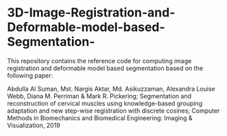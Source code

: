 # 3D-Image-Registration-and-Deformable-model-based-Segmentation-


This repository contains the reference code for computing image registration and deformable model based segmentation based on the following paper:

Abdulla Al Suman, Mst. Nargis Aktar, Md. Asikuzzaman, Alexandra Louise Webb, Diana M. Perriman & Mark R. Pickering;
Segmentation and reconstruction of cervical muscles using knowledge-based grouping
adaptation and new step-wise registration with discrete cosines;
Computer Methods in Biomechanics and Biomedical Engineering: Imaging & Visualization, 2019
